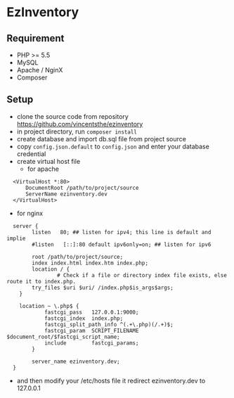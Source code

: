 # EzInventory

## Requirement
* PHP >= 5.5
* MySQL
* Apache / NginX
* Composer

## Setup
* clone the source code from repository https://github.com/vincentsthe/ezinventory
* in project directory, run `composer install`
* create database and import db.sql file from project source
* copy `config.json.default` to `config.json` and enter your database credential
* create virtual host file
  * for apache


```
  <VirtualHost *:80>
      DocumentRoot /path/to/project/source
      ServerName ezinventory.dev
  </VirtualHost>
```

  * for nginx

```
  server {
        listen   80; ## listen for ipv4; this line is default and implie
        #listen   [::]:80 default ipv6only=on; ## listen for ipv6

        root /path/to/project/source;
        index index.html index.htm index.php;
        location / {
                # Check if a file or directory index file exists, else route it to index.php.
		try_files $uri $uri/ /index.php$is_args$args;
	}

	location ~ \.php$ {
            fastcgi_pass   127.0.0.1:9000;
            fastcgi_index  index.php;
            fastcgi_split_path_info ^(.+\.php)(/.+)$;
            fastcgi_param  SCRIPT_FILENAME  $document_root/$fastcgi_script_name;
            include        fastcgi_params;
        }

        server_name ezinventory.dev;
  }
```


* and then modify your /etc/hosts file it redirect ezinventory.dev to 127.0.0.1